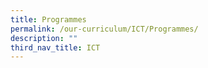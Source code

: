 ```yaml
---
title: Programmes
permalink: /our-curriculum/ICT/Programmes/
description: ""
third_nav_title: ICT
---
```

